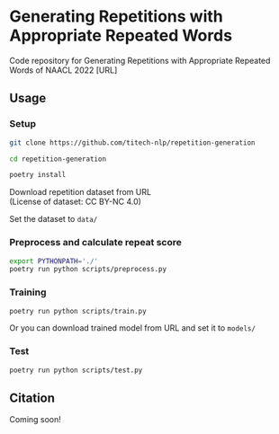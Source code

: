 # Generating Repetitions with Appropriate Repeated Words
Code repository for Generating Repetitions with Appropriate Repeated Words of NAACL 2022 [URL]

## Usage
### Setup
```bash
git clone https://github.com/titech-nlp/repetition-generation

cd repetition-generation

poetry install
```
Download repetition dataset from URL  
(License of dataset: CC BY-NC 4.0)

Set the dataset to `data/`

### Preprocess and calculate repeat score  
```bash
export PYTHONPATH='./'
poetry run python scripts/preprocess.py
```

### Training
```bash
poetry run python scripts/train.py
```

Or you can download trained model from URL and set it to `models/`

### Test
```bash
poetry run python scripts/test.py
```


## Citation
Coming soon!